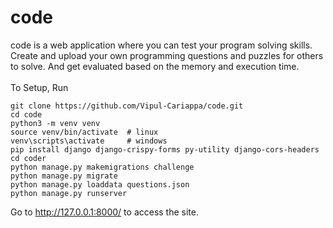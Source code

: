 # code
code is a web application where you can test your program solving skills. Create and upload your own programming questions and puzzles for others to solve. And get evaluated based on the memory and execution time.
<br><br>
To Setup, Run <br>

<pre><code>git clone https://github.com/Vipul-Cariappa/code.git
cd code
python3 -m venv venv
source venv/bin/activate  # linux
venv\scripts\activate     # windows
pip install django django-crispy-forms py-utility django-cors-headers
cd coder
python manage.py makemigrations challenge
python manage.py migrate
python manage.py loaddata questions.json
python manage.py runserver
</code></pre>

Go to http://127.0.0.1:8000/ to access the site.
